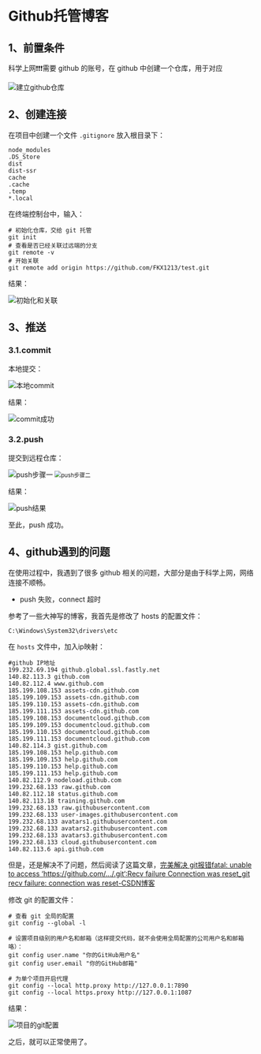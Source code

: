# Github托管博客

## 1、前置条件

科学上网❗❗❗需要 github 的账号，在 github 中创建一个仓库，用于对应

<img src="https://blogcola1213.oss-cn-wuhan-lr.aliyuncs.com/other/blog/0201.png" alt="建立github仓库" style="margin: auto">

## 2、创建连接

在项目中创建一个文件 `.gitignore` 放入根目录下：

```.gitignore
node_modules
.DS_Store
dist
dist-ssr
cache
.cache
.temp
*.local
```

在终端控制台中，输入：

```shell
# 初始化仓库，交给 git 托管
git init
# 查看是否已经关联过远端的分支
git remote -v
# 开始关联
git remote add origin https://github.com/FKX1213/test.git
```

结果：

<img src="https://blogcola1213.oss-cn-wuhan-lr.aliyuncs.com/other/blog/0202.png" alt="初始化和关联" style="margin: auto">

## 3、推送

### 3.1.commit

本地提交：

<img src="https://blogcola1213.oss-cn-wuhan-lr.aliyuncs.com/other/blog/0203.png" alt="本地commit" style="margin: auto">

结果：

<img src="https://blogcola1213.oss-cn-wuhan-lr.aliyuncs.com/other/blog/0204.png" alt="commit成功" style="margin: auto">

### 3.2.push

提交到远程仓库：

<img src="https://blogcola1213.oss-cn-wuhan-lr.aliyuncs.com/other/blog/0205.png" alt="push步骤一" style="margin: auto">


<img src="https://blogcola1213.oss-cn-wuhan-lr.aliyuncs.com/other/blog/0206.png" alt="push步骤二" style="margin: auto;zoom: 80%">

结果：

<img src="https://blogcola1213.oss-cn-wuhan-lr.aliyuncs.com/other/blog/0207.png" alt="push结果" style="margin: auto">

至此，push 成功。

## 4、github遇到的问题

在使用过程中，我遇到了很多 github 相关的问题，大部分是由于科学上网，网络连接不顺畅。

- push 失败，connect 超时

参考了一些大神写的博客，我首先是修改了 hosts 的配置文件：

```
C:\Windows\System32\drivers\etc
```

在 `hosts` 文件中，加入ip映射：

```txt:line-numbers
#github IP地址
199.232.69.194 github.global.ssl.fastly.net
140.82.113.3 github.com
140.82.112.4 www.github.com
185.199.108.153 assets-cdn.github.com
185.199.109.153 assets-cdn.github.com
185.199.110.153 assets-cdn.github.com
185.199.111.153 assets-cdn.github.com
185.199.108.153 documentcloud.github.com
185.199.109.153 documentcloud.github.com
185.199.110.153 documentcloud.github.com
185.199.111.153 documentcloud.github.com
140.82.114.3 gist.github.com
185.199.108.153 help.github.com
185.199.109.153 help.github.com
185.199.110.153 help.github.com
185.199.111.153 help.github.com
140.82.112.9 nodeload.github.com
199.232.68.133 raw.github.com
140.82.112.18 status.github.com
140.82.113.18 training.github.com
199.232.68.133 raw.githubusercontent.com
199.232.68.133 user-images.githubusercontent.com
199.232.68.133 avatars1.githubusercontent.com
199.232.68.133 avatars2.githubusercontent.com
199.232.68.133 avatars3.githubusercontent.com
199.232.68.133 cloud.githubusercontent.com
140.82.113.6 api.github.com
```

但是，还是解决不了问题，然后阅读了这篇文章，[完美解决 git报错fatal: unable to access ‘https://github.com/.../.git‘:Recv failure Connection was reset_git recv failure: connection was reset-CSDN博客](https://blog.csdn.net/m0_63230155/article/details/132070860?spm=1001.2014.3001.5506)

修改 git 的配置文件：

```shell
# 查看 git 全局的配置
git config --global -l

# 设置项目级别的用户名和邮箱（这样提交代码，就不会使用全局配置的公司用户名和邮箱咯）：
git config user.name "你的GitHub用户名"
git config user.email "你的GitHub邮箱"

# 为单个项目开启代理
git config --local http.proxy http://127.0.0.1:7890
git config --local https.proxy http://127.0.0.1:1087
```

结果：

<img src="https://blogcola1213.oss-cn-wuhan-lr.aliyuncs.com/other/blog/0208.png" alt="项目的git配置" style="margin: auto">

之后，就可以正常使用了。
